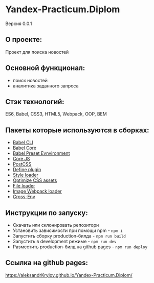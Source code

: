# **Yandex-Practicum.Diplom**
Версия 0.0.1

## О проекте:
Проект для поиска новостей

## Основной функционал:
- поиск новостей
- аналитика заданного запроса

## Стэк технологий:
ES6, Babel, CSS3, HTML5, Webpack, OOP, BEM

## Пакеты которые используются в сборках:
- [Babel CLI](https://babeljs.io/docs/en/babel-cli#docsNav)
- [Babel Core](https://babeljs.io/docs/en/babel-core)
- [Babel Preset Evnvironment](https://babeljs.io/docs/en/babel-preset-env#docsNav)
- [Сore JS](https://github.com/zloirock/core-js#readme)
- [PostCSS](https://postcss.org/)
- [Define plugin](https://webpack.js.org/plugins/define-plugin/)
- [Style loader](https://github.com/webpack-contrib/style-loader)
- [Optimize CSS assets](https://www.npmjs.com/package/optimize-css-assets-webpack-plugin)
- [File loader](https://github.com/webpack-contrib/file-loader)
- [Image Webpack loader](https://www.npmjs.com/package/image-webpack-loader)
- [Cross-Env](https://www.npmjs.com/package/cross-env)

## Инструкции по запуску:
- Скачать или склонировать репозитори
- Установить зависимости при помощи npm - `npm i`
- Запустить сборку production-билда - `npm run build`
- Запустить в development режиме - `npm run dev`
- Разместить production-билд на github pages - `npm run deploy`

## Ссылка на github pages:
https://aleksandrKrylov.github.io/Yandex-Practicum.Diplom/
